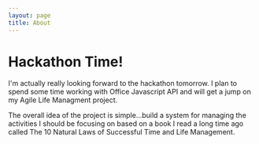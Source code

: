 ```yaml
---
layout: page
title: About
---
```

# Hackathon Time! #

I'm actually really looking forward to the hackathon tomorrow. I plan to spend some time working with Office Javascript API and will get a jump on my Agile Life Managment project. 

The overall idea of the project is simple...build a system for managing the activities I should be focusing on based on a book I read a long time ago called The 10 Natural Laws of Successful Time and Life Management. 
